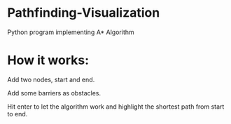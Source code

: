 # Pathfinding-Visualization

Python program implementing A* Algorithm

# How it works:

Add two nodes, start and end.

Add some barriers as obstacles.

Hit enter to let the algorithm work and highlight the shortest path from start to end.
